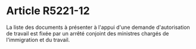 # Article R5221-12

  
La liste des documents à présenter à l'appui d'une demande d'autorisation de travail est fixée par un arrêté conjoint des ministres chargés de l'immigration et du travail.